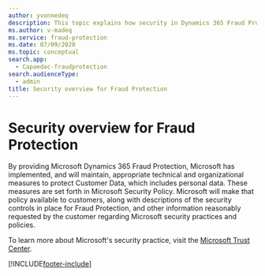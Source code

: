 ```yaml
---
author: yvonnedeq
description: This topic explains how security in Dynamics 365 Fraud Protection is implemented.
ms.author: v-madeq
ms.service: fraud-protection
ms.date: 07/09/2020
ms.topic: conceptual
search.app: 
  - Capaedac-fraudprotection
search.audienceType:
  - admin
title: Security overview for Fraud Protection
---
```


# Security overview for Fraud Protection

By providing Microsoft Dynamics 365 Fraud Protection, Microsoft has implemented, and will maintain, appropriate technical and organizational measures to protect Customer Data, which includes personal data. These measures are set forth in Microsoft Security Policy. Microsoft will make that policy available to customers, along with descriptions of the security controls in place for Fraud Protection, and other information reasonably requested by the customer regarding Microsoft security practices and policies. 

To learn more about Microsoft's security practice, visit the [Microsoft Trust Center](https://www.microsoft.com/en-us/trust-center). 



[!INCLUDE[footer-include](includes/footer-banner.md)]
